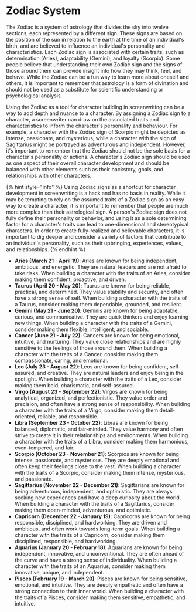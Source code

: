 # Zodiac System

The Zodiac is a system of astrology that divides the sky into twelve sections, each represented by a different sign. These signs are based on the position of the sun in relation to the earth at the time of an individual's birth, and are believed to influence an individual's personality and characteristics. Each Zodiac sign is associated with certain traits, such as determination (Aries), adaptability (Gemini), and loyalty (Scorpio). Some people believe that understanding their own Zodiac sign and the signs of those around them can provide insight into how they may think, feel, and behave. While the Zodiac can be a fun way to learn more about oneself and others, it is important to remember that astrology is a form of divination and should not be used as a substitute for scientific understanding or psychological analysis.

Using the Zodiac as a tool for character building in screenwriting can be a way to add depth and nuance to a character. By assigning a Zodiac sign to a character, a screenwriter can draw on the associated traits and characteristics to inform the character's personality and behaviour. For example, a character with the Zodiac sign of Scorpio might be depicted as intense, passionate, and mysterious, while a character with the sign of Sagittarius might be portrayed as adventurous and independent. However, it's important to remember that the Zodiac should not be the sole basis for a character's personality or actions. A character's Zodiac sign should be used as one aspect of their overall character development and should be balanced with other elements such as their backstory, goals, and relationships with other characters.

{% hint style="info" %}
Using Zodiac signs as a shortcut for character development in screenwriting is a hack and has no basis in reality. While it may be tempting to rely on the assumed traits of a Zodiac sign as an easy way to create a character, it is important to remember that people are much more complex than their astrological sign. A person's Zodiac sign does not fully define their personality or behavior, and using it as a sole determining factor for a character's traits can lead to one-dimensional and stereotypical characters. In order to create fully-realized and believable characters, it is important to dig deeper and consider a variety of factors that contribute to an individual's personality, such as their upbringing, experiences, values, and relationships.
{% endhint %}

* **Aries (March 21 - April 19)**: Aries are known for being independent, ambitious, and energetic. They are natural leaders and are not afraid to take risks. When building a character with the traits of an Aries, consider making them confident, proactive, and driven.
* **Taurus (April 20 - May 20)**: Taurus are known for being reliable, practical, and determined. They value stability and security, and often have a strong sense of self. When building a character with the traits of a Taurus, consider making them dependable, grounded, and resilient.
* **Gemini (May 21 - June 20)**: Geminis are known for being adaptable, curious, and communicative. They are quick thinkers and enjoy learning new things. When building a character with the traits of a Gemini, consider making them flexible, intelligent, and sociable.
* **Cancer (June 21 - July 22)**: Cancers are known for being emotional, intuitive, and nurturing. They value close relationships and are highly sensitive to the feelings of those around them. When building a character with the traits of a Cancer, consider making them compassionate, caring, and emotional.
* **Leo (July 23 - August 22)**: Leos are known for being confident, self-assured, and creative. They are natural leaders and enjoy being in the spotlight. When building a character with the traits of a Leo, consider making them bold, charismatic, and self-assured.
* **Virgo (August 23 - September 22)**: Virgos are known for being analytical, organized, and perfectionistic. They value order and precision, and often have a strong sense of responsibility. When building a character with the traits of a Virgo, consider making them detail-oriented, reliable, and responsible.
* **Libra (September 23 - October 22)**: Libras are known for being balanced, diplomatic, and fair-minded. They value harmony and often strive to create it in their relationships and environments. When building a character with the traits of a Libra, consider making them harmonious, even-tempered, and fair.
* **Scorpio (October 23 - November 21)**: Scorpios are known for being intense, passionate, and mysterious. They are deeply emotional and often keep their feelings close to the vest. When building a character with the traits of a Scorpio, consider making them intense, mysterious, and passionate.
* **Sagittarius (November 22 - December 21)**: Sagittarians are known for being adventurous, independent, and optimistic. They are always seeking new experiences and have a deep curiosity about the world. When building a character with the traits of a Sagittarius, consider making them open-minded, adventurous, and optimistic.
* **Capricorn (December 22 - January 19)**: Capricorns are known for being responsible, disciplined, and hardworking. They are driven and ambitious, and often work towards long-term goals. When building a character with the traits of a Capricorn, consider making them disciplined, responsible, and hardworking.
* **Aquarius (January 20 - February 18)**: Aquarians are known for being independent, innovative, and unconventional. They are often ahead of the curve and have a strong sense of individuality. When building a character with the traits of an Aquarius, consider making them innovative, unique, and independent.
* **Pisces (February 19 - March 20)**: Pisces are known for being sensitive, emotional, and intuitive. They are deeply empathetic and often have a strong connection to their inner world. When building a character with the traits of a Pisces, consider making them sensitive, empathetic, and intuitive.
